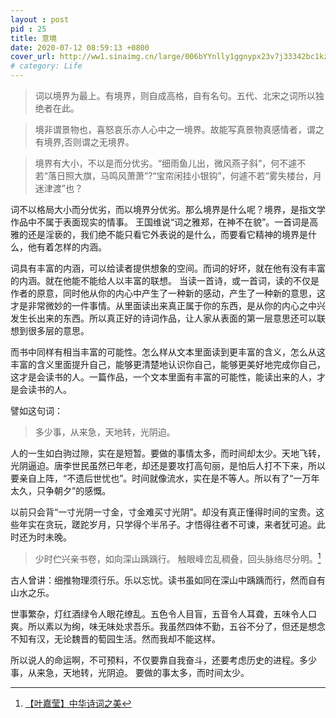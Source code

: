 ```yaml
---
layout : post
pid : 25
title: 意境
date: 2020-07-12 08:59:13 +0800
cover_url: http://ww1.sinaimg.cn/large/006bYYnlly1ggnypx23v7j33342bc1kz.jpg
# category: Life
---
```


>词以境界为最上。有境界，则自成高格，自有名句。五代、北宋之词所以独绝者在此。

>境非谓景物也，喜怒哀乐亦人心中之一境界。故能写真景物真感情者，谓之有境界,否则谓之无境界。

> 境界有大小，不以是而分优劣。“细雨鱼儿出，微风燕子斜”，何不遽不若“落日照大旗，马鸣风萧萧”?“宝帘闲挂小银钩”，何遽不若“雾失楼台，月迷津渡”也？

词不以格局大小而分优劣，而以境界分优劣。那么境界是什么呢？境界，是指文学作品中不属于表面现实的情事。 
王国维说“词之雅郑，在神不在貌”。一首词是高雅的还是淫亵的，我们绝不能只看它外表说的是什么，而要看它精神的境界是什么，他有着怎样的内涵。

词具有丰富的内涵，可以给读者提供想象的空间。而词的好坏，就在他有没有丰富的内涵。就在他能不能给人以丰富的联想。
当读一首诗，或一首词，读的不仅是作者的原意，同时他从你的内心中产生了一种新的感动，产生了一种新的意思，这才是非常微妙的一件事情。从里面读出来真正属于你的东西，是从你的内心之中兴发生长出来的东西。所以真正好的诗词作品，让人家从表面的第一层意思还可以联想到很多层的意思。

而书中同样有相当丰富的可能性。怎么样从文本里面读到更丰富的含义，怎么从这丰富的含义里面提升自己，能够更清楚地认识你自己，能够更美好地完成你自己，这才是会读书的人。一篇作品，一个文本里面有丰富的可能性，能读出来的人，才是会读书的人。

譬如这句词：

>多少事，从来急，天地转，光阴迫。

人的一生如白驹过隙，实在是短暂。要做的事情太多，而时间却太少。天地飞转，光阴逼迫。唐李世民虽然已年老，却还是要攻打高句丽，是怕后人打不下来，所以要亲自上阵，“不遗后世忧也”。时间就像流水，实在是不等人。所以有了“一万年太久，只争朝夕”的感慨。

以前只会背“一寸光阴一寸金，寸金难买寸光阴”。却没有真正懂得时间的宝贵。这些年实在贪玩，蹉跎岁月，只学得个半吊子。才悟得往者不可谏，来者犹可追。此时还为时未晚。

>少时伫兴亲书卷，如向深山踽踽行。
触眼峰峦乱稠叠，回头脉络尽分明。[^1]

古人曾讲：细推物理须行乐。乐以忘忧。读书虽如同在深山中踽踽而行，然而自有山水之乐。

世事繁杂，灯红酒绿令人眼花缭乱。五色令人目盲，五音令人耳聋，五味令人口爽。所以素以为绚，味无味处求吾乐。我虽然四体不勤，五谷不分了，但还是想念不知有汉，无论魏晋的萄园生活。然而我却不能这样。

所以说人的命运啊，不可预料，不仅要靠自我奋斗，还要考虑历史的进程。多少事，从来急，天地转，光阴迫。
要做的事太多，而时间太少。

[^1]:[【叶嘉莹】中华诗词之美](https://www.bilibili.com/video/BV1D4411j7Kr)

















